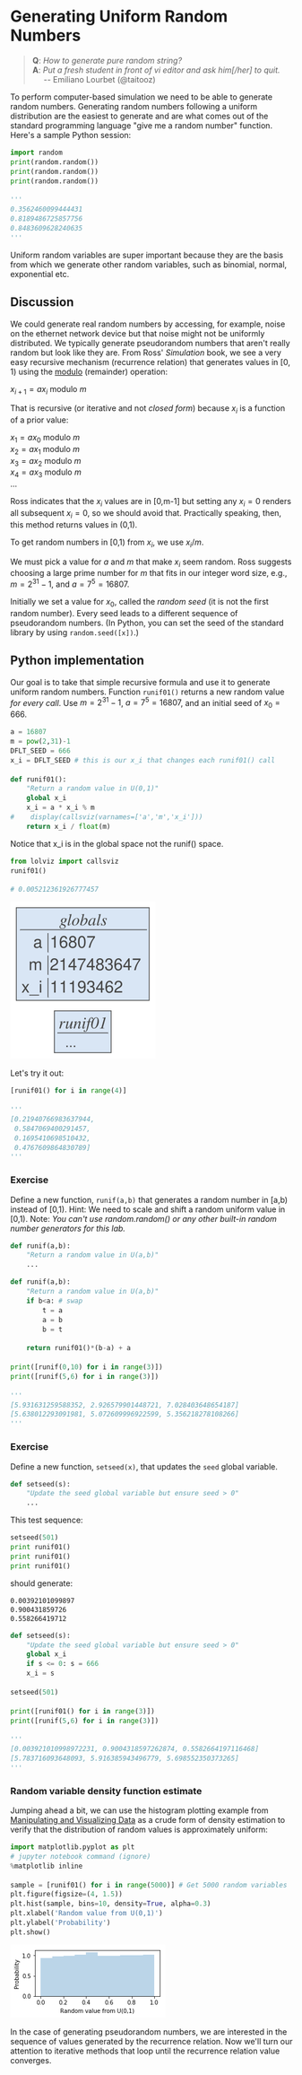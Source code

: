 
# Generating Uniform Random Numbers

> **Q**: *How to generate pure random string?*<br>
**A**: *Put a fresh student in front of vi editor and ask him[/her] to quit.*<br>
&nbsp;&nbsp;&nbsp;&nbsp;&nbsp;-- Emiliano Lourbet (@taitooz)


To perform computer-based simulation we need to be able to generate random numbers. Generating random numbers following a uniform distribution are the easiest to generate and are what comes out of the standard programming language "give me a random number" function.  Here's a sample Python session:


```python
import random
print(random.random())
print(random.random())
print(random.random())

'''
0.3562460099444431
0.8189486725857756
0.8483609628240635
'''
```


Uniform random variables are super important because they are the basis from which we generate other random variables, such as binomial, normal, exponential etc.

## Discussion

We could generate real random numbers by accessing, for example, noise on the ethernet network device but that noise might not be uniformly distributed. We typically generate pseudorandom numbers that aren't really random but look like they are. From Ross' *Simulation* book,  we see a very easy recursive mechanism (recurrence relation) that generates values in $[0,1)$ using the [modulo](https://en.wikipedia.org/wiki/Modulo_operation) (remainder) operation:

$x_{i+1} = a x_i$ modulo $m$

That is recursive (or iterative and not *closed form*) because $x_i$ is a function of a prior value:

$x_1 = ax_0$ modulo $m$<br>
$x_2 = ax_1$ modulo $m$<br>
$x_3 = ax_2$ modulo $m$<br>
$x_4 = ax_3$ modulo $m$<br>
$...$

Ross indicates that the $x_i$ values are in [0,m-1] but setting any $x_i=0$ renders all subsequent $x_i=0$, so we should avoid that. Practically speaking, then, this method returns values in (0,1).

To get random numbers in [0,1) from $x_i$, we use $x_i / m$.

We must pick a value for $a$ and $m$ that make $x_i$ seem random. Ross suggests choosing a large prime number for $m$ that fits in our integer word size, e.g., $m = 2^{31} - 1$, and $a = 7^5 = 16807$.

Initially we set a value for $x_0$, called the *random seed* (it is not the first random number). Every seed leads to a different sequence of pseudorandom numbers. (In Python, you can set the seed of the standard library by using `random.seed([x])`.)


## Python implementation

Our goal is to take that simple recursive formula and use it to generate uniform random numbers. Function `runif01()` returns a new random value *for every call*. Use $m = 2^{31} - 1$, $a = 7^5 = 16807$, and an initial seed of $x_0 = 666$.


```python
a = 16807
m = pow(2,31)-1
DFLT_SEED = 666
x_i = DFLT_SEED # this is our x_i that changes each runif01() call

def runif01():
    "Return a random value in U(0,1)"
    global x_i
    x_i = a * x_i % m
#    display(callsviz(varnames=['a','m','x_i']))
    return x_i / float(m)
```

Notice that x_i is in the global space not the runif() space.


```python
from lolviz import callsviz
runif01()

# 0.005212361926777457
```


![svg](img/4.1_random-uniform_7_0.svg)

Let's try it out:


```python
[runif01() for i in range(4)]

'''
[0.21940766983637944,
 0.5847069400291457,
 0.1695410698510432,
 0.4767609864830789]
'''
```







### Exercise

Define a new function, `runif(a,b)` that generates a random number in [a,b) instead of [0,1). Hint: We need to scale and shift a random uniform value in [0,1). Note: *You can't use random.random() or any other built-in random number generators for this lab.*

```python
def runif(a,b):
    "Return a random value in U(a,b)"
    ...
```


```python
def runif(a,b):
    "Return a random value in U(a,b)"
    if b<a: # swap
        t = a
        a = b
        b = t
        
    return runif01()*(b-a) + a

print([runif(0,10) for i in range(3)])
print([runif(5,6) for i in range(3)])

'''
[5.931631259588352, 2.926579901448721, 7.028403648654187]
[5.638012293091981, 5.072609996922599, 5.356218278108266]
'''
```


### Exercise

Define a new function, `setseed(x)`, that updates the `seed` global variable.

```python
def setseed(s):
    "Update the seed global variable but ensure seed > 0"
    ...
```

This test sequence:

```python
setseed(501)
print runif01()
print runif01()
print runif01()
```

should generate:

```
0.00392101099897
0.900431859726
0.558266419712
```



```python
def setseed(s):
    "Update the seed global variable but ensure seed > 0"
    global x_i
    if s <= 0: s = 666
    x_i = s

setseed(501)

print([runif01() for i in range(3)])
print([runif(5,6) for i in range(3)])

'''
[0.003921010998972231, 0.9004318597262874, 0.5582664197116468]
[5.783716093648093, 5.916385943496779, 5.698552350373265]
'''
```


### Random variable density function estimate

Jumping ahead a bit, we can use the histogram plotting example from [Manipulating and Visualizing Data](data.ipynb) as a crude form of density estimation to verify that the distribution of random values is approximately uniform:


```python
import matplotlib.pyplot as plt
# jupyter notebook command (ignore)
%matplotlib inline 

sample = [runif01() for i in range(5000)] # Get 5000 random variables
plt.figure(figsize=(4, 1.5))
plt.hist(sample, bins=10, density=True, alpha=0.3)
plt.xlabel('Random value from U(0,1)')
plt.ylabel('Probability')
plt.show()
```


![png](img/4.1_random-uniform_15_0.png)


In the case of generating pseudorandom numbers, we are interested in the sequence of values generated by the recurrence relation. Now we'll turn our attention to iterative methods that loop until the recurrence relation value converges.
